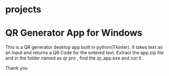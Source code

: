 # projects

# QR Generator App for Windows
This is a QR generator desktop app built in python(Tkinter). It takes text as an input and returns a QR Code for the entered text. Extract the app.zip file and in the folder named as qr pro , find the qr_app.exe and run it .

Thank you

